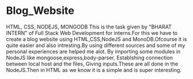 # Blog_Website
HTML, CSS, NODEJS, MONGODB
This is the task given by "BHARAT INTERN" of Full Stack Web Development for interns.For this we have to create a blog website using HTML,CSS,NodeJS and MonoDB.Ofcourse it is quite easier and also intresting.By using different sources and some of my personal experiences are helped me alot.
By importing some modules in NodeJS like mongoose,express,body-parser, Establshing connection between local host and the  files, Giving inputs.These are all done in the NodeJS.Then in HTML as we know it is a simple and  is super interesting.
